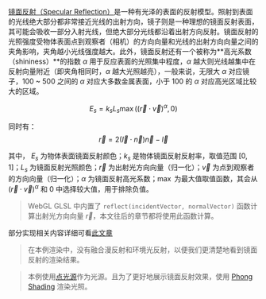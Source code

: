 [镜面反射（Specular Reflection）](https://en.wikipedia.org/wiki/Specular_reflection)是一种有光泽的表面的反射模型。照射到表面的光线绝大部分都非常接近光线的出射方向，镜子则是一种理想的镜面反射表面，其可能会吸收一部分入射光线，但绝大部分光线都沿着出射方向反射。镜面反射的光照强度受物体表面点到观察者（相机）的方向向量和光线的出射方向向量之间的夹角影响，夹角越小光线强度越大。此外，镜面反射还有一个被称为**高光系数（shininess）**的指数 $\alpha$ 用于反应表面的光照集中程度，$\alpha$ 越大则光线越集中在反射向量附近（即夹角相同时，$\alpha$ 越大光照越亮），一般来说，无限大 $\alpha$ 对应镜子，100 ~ 500 之间的 $\alpha$ 对应大多数金属表面，小于 100 的 $\alpha$ 对应高光区域比较大的区域。

$$
E_s = k_s L_s \max((\vec{r} \cdot \vec{v})^{\alpha}, 0)
$$

同时有：
$$
\vec{r} = 2(\vec{l} \cdot \vec{n}) \vec{n} - \vec{l}
$$

其中， $E_s$ 为物体表面镜面反射颜色；$k_s$ 是物体镜面反射反射率，取值范围 $[0, 1]$；$L_s$ 为镜面反射光照颜色；$\vec{r}$ 为出射光方向向量（归一化）；$\vec{v}$ 为点到观察者的方向向量（归一化）；$\alpha$ 为镜面反射高光系数；$\max$ 为最大值取值函数，其会从 $(\vec{r} \cdot \vec{v})^{\alpha}$ 和 $0$ 中选择较大值，用于排除负值。

> WebGL GLSL 中内置了 `reflect(incidentVector, normalVector)` 函数计算出射光方向向量 $\vec{r}$，本文往后的章节都将使用此函数计算。

部分实现相关内容详细可看[此文章](http://learnwebgl.brown37.net/09_lights/lights_specular.html)

> 在本例渲染中，没有融合漫反射和环境光反射，以便我们更清楚地看到镜面反射的渲染结果。

> 本例使用[点光源](./21_light_sources/02_pointlight)作为光源。且为了更好地展示镜面反射效果，使用 [Phong Shading](./20_shading/02_phong_shading) 渲染光照。
